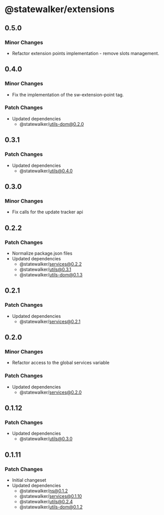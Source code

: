 # @statewalker/extensions

## 0.5.0

### Minor Changes

- Refactor extension points implementation - remove slots management.

## 0.4.0

### Minor Changes

- Fix the implementation of the sw-extension-point tag.

### Patch Changes

- Updated dependencies
  - @statewalker/utils-dom@0.2.0

## 0.3.1

### Patch Changes

- Updated dependencies
  - @statewalker/utils@0.4.0

## 0.3.0

### Minor Changes

- Fix calls for the update tracker api

## 0.2.2

### Patch Changes

- Normalize package.json files
- Updated dependencies
  - @statewalker/services@0.2.2
  - @statewalker/utils@0.3.1
  - @statewalker/utils-dom@0.1.3

## 0.2.1

### Patch Changes

- Updated dependencies
  - @statewalker/services@0.2.1

## 0.2.0

### Minor Changes

- Refactor access to the global services variable

### Patch Changes

- Updated dependencies
  - @statewalker/services@0.2.0

## 0.1.12

### Patch Changes

- Updated dependencies
  - @statewalker/utils@0.3.0

## 0.1.11

### Patch Changes

- Initial changeset
- Updated dependencies
  - @statewalker/ns@0.1.2
  - @statewalker/services@0.1.10
  - @statewalker/utils@0.2.4
  - @statewalker/utils-dom@0.1.2
